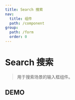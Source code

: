 ```yaml
---
title: Search 搜索
nav:
  title: 组件
  path: /component
group:
  path: /form
  order: 0
---
```


# Search 搜索

> 用于搜索场景的输入框组件。

## DEMO

<code defaultShowCode src="./__fixtures__/basic.tsx"></code>

<API></API>
